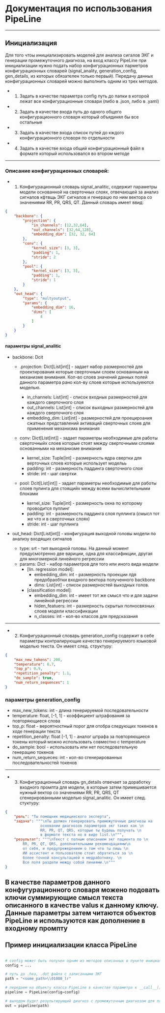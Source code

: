 # Документация по использования PipeLine
---

## Инициализация

Для того чтоы инициализировать моделей для анализа сигалов ЭКГ и генерации промежуточного диагноза, на вход классу PipeLine при инициализации нужно подать набор конфигурационных парметров конфигурационных словарей (signal_anality, generation_config, gen_details, из которых обязателен только первый). Передачу данных конфигурационных словарей можно выполнить одним из трех методов. 

- 1) Задать в качестве параметра config путь до папки в которой лежат все конфигурационные словари (либо в .json, либо в .yaml) 
- 2) Задать в качестве входа путь до одного общего конфигурационного словаря который объядинял бы все остальные
- 3) Задать в качестве входа список путей до кждого конфигурационного словоря по отдельности
- 4) Задать в качестве входа общий конфигурационный файл в формате который использовался во втором методе

---
### Описание конфигурационных словарей:

- 1) Конфигурационный словарь signal_analitic, содержит параметры модели основанной на сверточных слоях, отвечающей за анализ сигналов кфтвщь ЭКГ сигналов и генерацю по ним вектора со значениями RR, PR, QRS, QT. Данный словарь имеет ввид:
```json
{
    "backbone": {
        "projection": {
            "in_channels": [12,32,64],
            "out_channels": [32,64,128],
            "embedding_dim": [32, 32, 64]
        },
        "conv": {
            "kernel_size": [3, 3],
            "padding": 1,
            "stride": 2
        },
        "pool": {
            "kernel_size": [3, 3],
            "padding": 1,
            "stride": 1
        }
    },
    "out_head": {
        "type": "multyoutput",
        "params": {
            "embedding_dim": 16,
            "dims": [
                4
            ]
        }
    }
}
```

#### параметры signal_analitic
- backbone: Dcit
    - .projection: Dict[List[int]] - задает набор размерностей для проектирования которые сверточным слоем основанным на механизме внимания. Кол-во слоев значений данных полей данного параметра рано кол-ву слоев которые используеются моделью.

        - in_channels: List[int] - список входных размерностей для каждого сверточного слоя 
        - out_channels: List[int] - список выходных размерностей для каждого сверточного слоя
        - embedding_dim: List[int] - размерностей для проецироания сжатных представлений активаций сверточных слоев для применения механизма внимания

    - conv: Dict[List[int]] - задает параметры необходимые для работы сверточныйх слоев которые стоят между сверточными слоями основанными на механизме внимания
        - kernel_size: Tuple[int] - размерность ядра свертки для верточных слоев которые использует модельь
        - padding: int - размерность паддинга сверточного слоя
        - stride: int - шаг свертки

    - pool: Dcit[List[int]] - задает параметры необходимые для работы слоев пулинга для стоящийх между всеми вычислительными блоками
        - kernel_size: Tuple[int] - размерность окна по которому проводится пуллинг
        - padding: int - размерность паддинга слоя пуллинга (смысл тот же что и в сверточных слоях)
        - stride: int - шаг пуллинга
    
- out_head: Dict[List[int]] - конфигурация выходной головы модели по анализу входящих сигналов
    - type: srt - тип выходной головы. На данный момент предусмотренно две вариции, одна для классификции, другая для многомерной линейного регрессии
    - params: Dict - набор параметров для того или иного вида модели 
        - [lin. regression model]:
            - embedding_dim: int - размерность проекции лдя предобраобтки входного вектора полученного backbone
            - dims: List[int] - список размерностей выходных голов.
        - [classification model]: 
            - embedding_dim: int - имеет тот же смысл что и для задачи линейной регрессии
            - hiden_featuers: int - размерность скрытых полносвязных слоев модели классификации
            - n_classes: int - кол-во классов для предсказания 

---

- 2) Конфигурационный словарь generation_config содержит в себе параметры контралирующие качество генерируемого языковой моделью текста. Он имеет след. структуру:

```json
{
    "max_new_tokens": 200,
    "temperature": 0.7,
    "top_p": 0.9,
    "repetition_penalty": 1.1,
    "do_sample": true,
    "num_return_sequences": 1
}
```

### параметры generation_config

- max_new_tokens: int - длина генерируемой последовательности
- temperature: float, [-1, 1] - коэффициент штрафования за повторяющиеся слова
- top_p: float - вероятностный порог для отобра следующих токенов в ходе генерации текста
- repetition_penalty: float [-1, 1] - аналог штрафа за повторяющиеся токены который можно использовать совместно с temperature
- do_sample: bool - использовать или нет последовательную генерацию токенов
- num_return_sequeces: int - кол-во сгенерированных последовательностей токенов

---

- 3) Конфигурационный словарь gn_details отвечает за доработку входного промпта для модели, в которые затем примешивается нужный вектор со значениями RR, PR, QRS, QT сгенерированными моделью signal_analitic. Он имеет след. стуктуру:

```json
{
    "роль": "Ты помощник медицинского эксперта",
    "задача": """\nТы должен генерировать промежуточные диагнозы на                
                основании диагнозов параметров экг таких как \n                
                RR, PR, QT, QRS, которые ты будешь получать \n                
                в формате текста но в виде list.\n""",
    "результат": """\nТекст с полным описанием экг пациента по \n                
        RR, PR, QT, QRS, дополнительными рекомендациями\n                
        от себя, и предупрежедением о том что ты лишь \n                
        ИИ ассистент и пользователю стоит обратиться за \n                
        более точной консультацией к медработнику. \n                
        Все поля раздели между собой линиями.\n"""
}
```

В качестве параметров данного конфугурационного словаря можено подовать ключи суммирующие смысл текста описанного в качестве valus к данному ключу. Данные параметры затем читаются объектов PipeLine и используются как дополнение в входному промпту
---

## Пример инициализации класса PipeLine

```python

# config может быть получен одним из методов описанных в пункте инициализации.
config = ...

# путь до .hea, .dot файла с записанными ЭКГ 
path = "<some_path>\\01000_lr"

# передаем на объекту класса PipeLine в качестве параметра к __call__() методу путь до переменную path
pipeline = PipeLine(config=config)

# выходом будет результирующий диагноз с промежуточным диагнозом для пациента по его входной кардиограмме.
out = pipeline(path)
```
